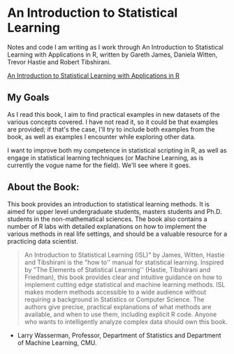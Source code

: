 # An Introduction to Statistical Learning

Notes and code I am writing as I work through An Introduction to Statistical Learning with Applications in R, written by Gareth James, Daniela Witten, Trevor Hastie and Robert Tibshirani.

[An Introduction to Statistical Learning with Applications in R](http://www-bcf.usc.edu/~gareth/ISL/)

## My Goals

As I read this book, I aim to find practical examples in new datasets of the various concepts covered. I have not read it, so it could be that examples are provided; if that's the case, I'll try to include both examples from the book, as well as examples I encounter while exploring other data.

I want to improve both my competence in statistical scripting in R, as well as engage in statistical learning techniques (or Machine Learning, as is currently the vogue name for the field). We'll see where it goes.

## About the Book:

This book provides an introduction to statistical learning methods. It is aimed for upper level undergraduate students, masters students and Ph.D. students in the non-mathematical sciences. The book also contains a number of R labs with detailed explanations on how to implement the various methods in real life settings, and should be a valuable resource for a practicing data scientist.

> An Introduction to Statistical Learning (ISL)" by James, Witten, Hastie and Tibshirani is the "how to'' manual for statistical learning. Inspired by "The Elements of Statistical Learning'' (Hastie, Tibshirani and Friedman), this book provides clear and intuitive guidance on how to implement cutting edge statistical and machine learning methods. ISL makes modern methods accessible to a wide audience without requiring a background in Statistics or Computer Science. The authors give precise, practical explanations of what methods are available, and when to use them, including explicit R code. Anyone who wants to intelligently analyze complex data should own this book.    
         
  -  Larry Wasserman, Professor, Department of Statistics and Department of Machine Learning, CMU.